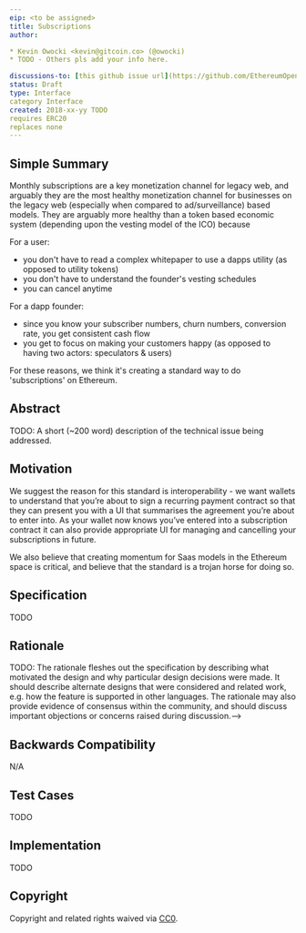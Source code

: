 ```yaml
---
eip: <to be assigned>
title: Subscriptions
author: 

* Kevin Owocki <kevin@gitcoin.co> (@owocki)
* TODO - Others pls add your info here.

discussions-to: [this github issue url](https://github.com/EthereumOpenSubscriptions/standard/issues) or [Gitcoin Slack](https://gitcoin.co/slack) in #proj-subscriptions channel
status: Draft
type: Interface
category Interface
created: 2018-xx-yy TODO
requires ERC20
replaces none
---
```



## Simple Summary

Monthly subscriptions are a key monetization channel for legacy web, and arguably they are the most healthy monetization channel for businesses on the legacy web (especially when compared to ad/surveillance) based models.  They are arguably more healthy than a token based economic system (depending upon the vesting model of the ICO) because

For a user:

* you don't have to read a complex whitepaper to use a dapps utility (as opposed to utility tokens)
* you don't have to understand the founder's vesting schedules
* you can cancel anytime

For a dapp founder:

* since you know your subscriber numbers, churn numbers, conversion rate, you get consistent cash flow
* you get to focus on making your customers happy (as opposed to having two actors: speculators & users)

For these reasons, we think it's creating a standard way to do 'subscriptions' on Ethereum. 


## Abstract

TODO: A short (~200 word) description of the technical issue being addressed.

## Motivation

We suggest the reason for this standard is interoperability - we want wallets to understand that you’re about to sign a recurring payment contract so that they can present you with a UI that summarises the agreement you’re about to enter into. As your wallet now knows you’ve entered into a subscription contract it can also provide appropriate UI for managing and cancelling your subscriptions in future.

We also believe that creating momentum for Saas models in the Ethereum space is critical, and believe that the standard is a trojan horse for doing so.


## Specification

TODO


## Rationale

TODO: The rationale fleshes out the specification by describing what motivated the design and why particular design decisions were made. It should describe alternate designs that were considered and related work, e.g. how the feature is supported in other languages. The rationale may also provide evidence of consensus within the community, and should discuss important objections or concerns raised during discussion.-->

## Backwards Compatibility

N/A

## Test Cases


TODO

## Implementation

TODO

## Copyright

Copyright and related rights waived via [CC0](https://creativecommons.org/publicdomain/zero/1.0/).
